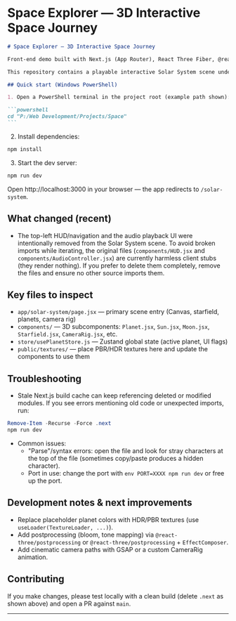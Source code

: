 # Space Explorer — 3D Interactive Space Journey

````markdown
# Space Explorer — 3D Interactive Space Journey

Front-end demo built with Next.js (App Router), React Three Fiber, @react-three/drei, Framer Motion and Zustand.

This repository contains a playable interactive Solar System scene under the App Router at `/solar-system`.

## Quick start (Windows PowerShell)

1. Open a PowerShell terminal in the project root (example path shown):

```powershell
cd "P:/Web Development/Projects/Space"
```
````

2. Install dependencies:

```powershell
npm install
```

3. Start the dev server:

```powershell
npm run dev
```

Open http://localhost:3000 in your browser — the app redirects to `/solar-system`.

## What changed (recent)

- The top-left HUD/navigation and the audio playback UI were intentionally removed from the Solar System scene. To avoid broken imports while iterating, the original files (`components/HUD.jsx` and `components/AudioController.jsx`) are currently harmless client stubs (they render nothing). If you prefer to delete them completely, remove the files and ensure no other source imports them.

## Key files to inspect

- `app/solar-system/page.jsx` — primary scene entry (Canvas, starfield, planets, camera rig)
- `components/` — 3D subcomponents: `Planet.jsx`, `Sun.jsx`, `Moon.jsx`, `Starfield.jsx`, `CameraRig.jsx`, etc.
- `store/usePlanetStore.js` — Zustand global state (active planet, UI flags)
- `public/textures/` — place PBR/HDR textures here and update the components to use them

## Troubleshooting

- Stale Next.js build cache can keep referencing deleted or modified modules. If you see errors mentioning old code or unexpected imports, run:

```powershell
Remove-Item -Recurse -Force .next
npm run dev
```

- Common issues:
  - "Parse"/syntax errors: open the file and look for stray characters at the top of the file (sometimes copy/paste produces a hidden character).
  - Port in use: change the port with `env PORT=XXXX npm run dev` or free up the port.

## Development notes & next improvements

- Replace placeholder planet colors with HDR/PBR textures (use `useLoader(TextureLoader, ...)`).
- Add postprocessing (bloom, tone mapping) via `@react-three/postprocessing` or `@react-three/postprocessing` + `EffectComposer`.
- Add cinematic camera paths with GSAP or a custom CameraRig animation.

## Contributing

If you make changes, please test locally with a clean build (delete `.next` as shown above) and open a PR against `main`.

---

```markdown

```
